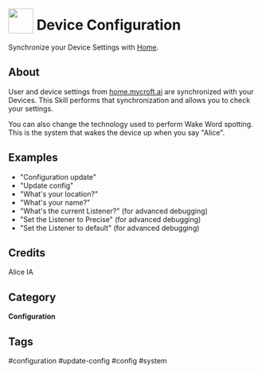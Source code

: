 # <img src='https://raw.githack.com/FortAwesome/Font-Awesome/master/svgs/solid/cogs.svg' card_color='#22a7f0' width='50' height='50' style='vertical-align:bottom'/> Device Configuration
Synchronize your Device Settings with [Home](https://home.mycroft.ai).

## About
User and device settings from [home.mycroft.ai](https://home.mycroft.ai) are
synchronized with your Devices.  This Skill performs that synchronization and
allows you to check your settings.

You can also change the technology used to perform Wake Word spotting.  This is
the system that wakes the device up when you say "Alice".

## Examples
* "Configuration update"
* "Update config"
* "What's your location?"
* "What's your name?"
* "What's the current Listener?" (for advanced debugging)
* "Set the Listener to Precise" (for advanced debugging)
* "Set the Listener to default" (for advanced debugging)

## Credits
Alice IA

## Category
**Configuration**

## Tags
#configuration
#update-config
#config
#system

